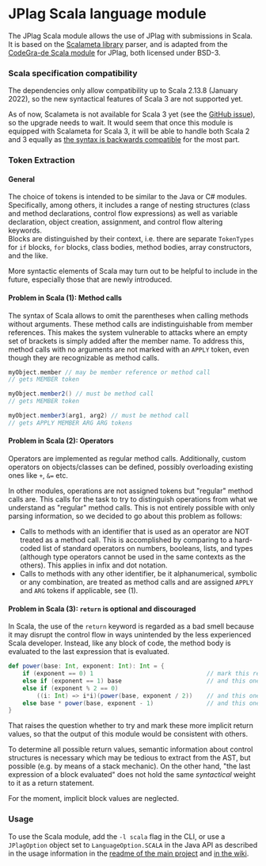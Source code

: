 # JPlag Scala language module

The JPlag Scala module allows the use of JPlag with submissions in Scala. <br>
It is based on the [Scalameta library](https://scalameta.org/) parser, and is adapted from
the [CodeGra-de Scala module](https://github.com/CodeGra-de/jplag/tree/master/jplag.module.scala) for JPlag, both
licensed under BSD-3.

### Scala specification compatibility

The dependencies only allow compatibility up to Scala 2.13.8 (January 2022), so the new syntactical features of Scala 3 
are not supported yet.

As of now, Scalameta is not available for Scala 3 yet (see the [GitHub issue](https://github.com/scalameta/scalameta/issues/2485)), 
so the upgrade needs to wait. It would seem that once this module is equipped with Scalameta for Scala 3, it will be able to handle both Scala 2 and 3 equally as [the syntax is backwards compatible](https://scala-lang.org/2019/12/18/road-to-scala-3.html#:~:text=Scala%203%20is%20backwards%20compatible%20with%20Scala%202) for the most part.

### Token Extraction

#### General

The choice of tokens is intended to be similar to the Java or C# modules. Specifically, among others, it includes a
range of nesting structures (class and method declarations, control flow expressions) as well as variable declaration,
object creation, assignment, and control flow altering keywords. <br>
Blocks are distinguished by their context, i.e. there are separate `TokenTypes` for `if` blocks, `for` blocks, class
bodies, method bodies, array constructors, and the like.

More syntactic elements of Scala may turn out to be helpful to include in the future, especially those that are newly
introduced.

#### Problem in Scala (1): Method calls

The syntax of Scala allows to omit the parentheses when calling methods without arguments. These method calls are
indistinguishable from member references. This makes the system vulnerable to attacks where an empty set of brackets is
simply added after the member name. To address this, method calls with no arguments are not marked with an `APPLY`
token, even though they are recognizable as method calls.

```scala
myObject.member // may be member reference or method call
// gets MEMBER token

myObject.member2() // must be method call
// gets MEMBER token

myObject.member3(arg1, arg2) // must be method call
// gets APPLY MEMBER ARG ARG tokens
```

#### Problem in Scala (2): Operators

Operators are implemented as regular method calls. Additionally, custom operators on objects/classes can be defined,
possibly overloading existing ones like `+`, `&=` etc.

In other modules, operations are not assigned tokens but "regular" method calls are. This calls for the task to try to
distinguish operations from what we understand as "regular" method calls. This is not entirely possible with only
parsing information, so we decided to go about this problem as follows:

- Calls to methods with an identifier that is used as an operator are NOT treated as a method call. This is accomplished
  by comparing to a hard-coded list of standard operators on numbers, booleans, lists, and types (although type
  operators cannot be used in the same contexts as the others). This applies in infix and dot notation.
- Calls to methods with any other identifier, be it alphanumerical, symbolic or any combination, are treated as method
  calls and are assigned `APPLY` and `ARG` tokens if applicable, see (1).

#### Problem in Scala (3): `return` is optional and discouraged

In Scala, the use of the `return` keyword is regarded as a bad smell because it may disrupt the control flow in ways
unintended by the less experienced Scala developer.
Instead, like any block of code, the method body is evaluated to the last expression that is evaluated.

```scala
def power(base: Int, exponent: Int): Int = {
    if (exponent == 0) 1                                // mark this return value?
    else if (exponent == 1) base                        // and this one?
    else if (exponent % 2 == 0) 
        ((i: Int) => i*i)(power(base, exponent / 2))    // and this one?
    else base * power(base, exponent - 1)               // and this one?
}
```
That raises the question whether to try and mark these more implicit return values, so that the output of this module
would be consistent with others.

To determine all possible return values, semantic information about control structures is necessary which may be tedious
to extract from the AST, but possible (e.g. by means of a stack mechanic).
On the other hand, "the last expression of a block evaluated" does not hold the same _syntactical_ weight to it as a return
statement.

For the moment, implicit block values are neglected.

### Usage

To use the Scala module, add the `-l scala` flag in the CLI, or use a `JPlagOption` object set
to `LanguageOption.SCALA` in the Java API as described in the usage information in
the [readme of the main project](https://github.com/jplag/JPlag#usage)
and [in the wiki](https://github.com/jplag/JPlag/wiki/1.-How-to-Use-JPlag).
